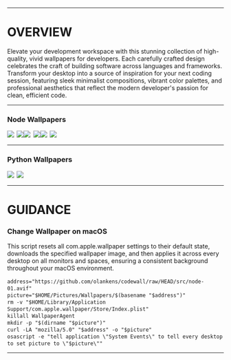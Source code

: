 <hr>

# OVERVIEW

Elevate your development workspace with this stunning collection of high-quality, vivid wallpapers for developers. Each carefully crafted design celebrates the craft of building software across languages and frameworks. Transform your desktop into a source of inspiration for your next coding session, featuring sleek minimalist compositions, vibrant color palettes, and professional aesthetics that reflect the modern developer's passion for clean, efficient code.

<hr>

### Node Wallpapers

<img src="src/node-01.avif" width="49.375%"/><img src=".assets/1x1.png" width="1.25%"/><img src="src/node-02.avif" width="49.375%"/><img src="src/node-03.avif" width="49.375%"/><img src=".assets/1x1.png" width="1.25%"/><img src="src/node-04.avif" width="49.375%"/><img src="src/node-05.avif" width="49.375%"/><img src=".assets/1x1.png" width="1.25%"/><img src="src/node-06.avif" width="49.375%"/>

<hr>

### Python Wallpapers

<img src="src/python-01.avif" width="49.375%"/><img src=".assets/1x1.png" width="1.25%"/><img src="src/python-02.avif" width="49.375%"/>

<hr>

# GUIDANCE

### Change Wallpaper on macOS

This script resets all com.apple.wallpaper settings to their default state, downloads the specified wallpaper image, and then applies it across every desktop on all monitors and spaces, ensuring a consistent background throughout your macOS environment.

```shell
address="https://github.com/olankens/codewall/raw/HEAD/src/node-01.avif"
picture="$HOME/Pictures/Wallpapers/$(basename "$address")"
rm -v "$HOME/Library/Application Support/com.apple.wallpaper/Store/Index.plist"
killall WallpaperAgent
mkdir -p "$(dirname "$picture")"
curl -LA "mozilla/5.0" "$address" -o "$picture"
osascript -e "tell application \"System Events\" to tell every desktop to set picture to \"$picture\""
```

<hr>
